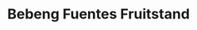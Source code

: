 ---
title: "Bebeng Fuentes Fruitstand"
url: /tupi/bebeng-fuentes-fruitstand/
shop: Gemüse & Obst
---